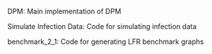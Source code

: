 DPM: Main implementation of DPM

Simulate Infection Data: Code for simulating infection data

benchmark_2_1: Code for generating LFR benchmark graphs 
